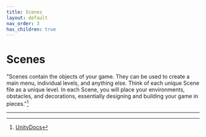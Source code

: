 ```yaml
---
title: Scenes
layout: default
nav_order: 3
has_children: true
---
```


# Scenes
"Scenes contain the objects of your game. They can be used to create a main menu, individual levels, and anything else. Think of each unique Scene file as a unique level. In each Scene, you will place your environments, obstacles, and decorations, essentially designing and building your game in pieces."[^1]

----

[^1]: [UnityDocs](https://docs.unity3d.com/560/Documentation/Manual/CreatingScenes.html)

